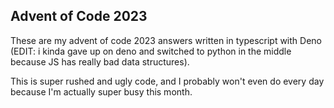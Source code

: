 ## Advent of Code 2023
These are my advent of code 2023 answers written in typescript with Deno (EDIT: i kinda gave up on deno and switched to python in the middle because JS has really bad data structures).

This is super rushed and ugly code, and I probably won't even do every day because I'm actually super busy this month.
